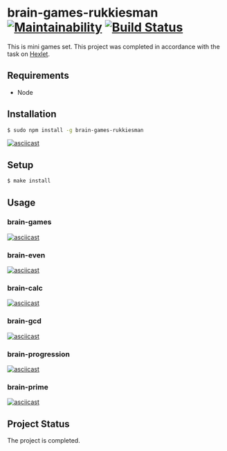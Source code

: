 # brain-games-rukkiesman [![Maintainability](https://api.codeclimate.com/v1/badges/12b1932a3601cd810971/maintainability)](https://codeclimate.com/github/RukkiesMan/project-lvl1-s356/maintainability) [![Build Status](https://travis-ci.com/RukkiesMan/project-lvl1-s356.svg?branch=master)](https://travis-ci.com/RukkiesMan/project-lvl1-s356)

This is mini games set. This project was completed in accordance with the task on [Hexlet](https://hexlet.io).

## Requirements
* Node

## Installation
```sh
$ sudo npm install -g brain-games-rukkiesman
```
[![asciicast](https://asciinema.org/a/y9c6S8LgS8GXgRl7GHTmkO7mn.png)](https://asciinema.org/a/y9c6S8LgS8GXgRl7GHTmkO7mn)

## Setup

```sh
$ make install
```

## Usage
### brain-games
[![asciicast](https://asciinema.org/a/nrxsybu9aUKVTnX7KgaRHlX7v.png)](https://asciinema.org/a/nrxsybu9aUKVTnX7KgaRHlX7v)

### brain-even
[![asciicast](https://asciinema.org/a/iIsf9eRHRD10i5oP6axVOLTeb.png)](https://asciinema.org/a/iIsf9eRHRD10i5oP6axVOLTeb)

### brain-calc
[![asciicast](https://asciinema.org/a/BgEjBB3gzG8g6oeTBb8iqW7O4.png)](https://asciinema.org/a/BgEjBB3gzG8g6oeTBb8iqW7O4)

### brain-gcd
[![asciicast](https://asciinema.org/a/pjOJzSzilCeicFiyRLopHxR4j.png)](https://asciinema.org/a/pjOJzSzilCeicFiyRLopHxR4j)

### brain-progression
[![asciicast](https://asciinema.org/a/j2nNkgd9KowbEExovCx5U2gw1.png)](https://asciinema.org/a/j2nNkgd9KowbEExovCx5U2gw1)

### brain-prime
[![asciicast](https://asciinema.org/a/Tol5mpe1t25n3xFheRQljlPlh.png)](https://asciinema.org/a/Tol5mpe1t25n3xFheRQljlPlh)

## Project Status
The project is completed.
